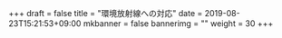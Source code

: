 +++
draft = false
title = "環境放射線への対応"
date = 2019-08-23T15:21:53+09:00
mkbanner = false
bannerimg = ""
weight = 30
+++
